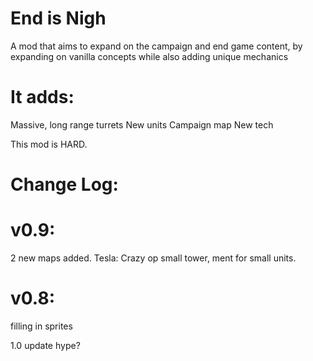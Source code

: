 # End is Nigh
A mod that aims to expand on the campaign and end game content, by expanding on vanilla concepts while also adding unique mechanics

# It adds: 

Massive, long range turrets
New units
Campaign map
New tech

This mod is HARD.

# Change Log:

# v0.9:
2 new maps added.
Tesla: Crazy op small tower, ment for small units.

# v0.8:
filling in sprites

1.0 update hype? 
